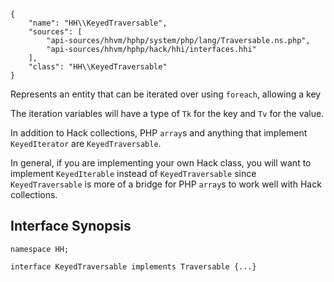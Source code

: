 ``` yamlmeta
{
    "name": "HH\\KeyedTraversable",
    "sources": [
        "api-sources/hhvm/hphp/system/php/lang/Traversable.ns.php",
        "api-sources/hhvm/hphp/hack/hhi/interfaces.hhi"
    ],
    "class": "HH\\KeyedTraversable"
}
```




Represents an entity that can be iterated over using ` foreach `, allowing
a key




The iteration variables will have a type of ` Tk ` for the key and `` Tv `` for the
value.




In addition to Hack collections, PHP ` array `s and anything that implement
`` KeyedIterator `` are ``` KeyedTraversable ```.




In general, if you are implementing your own Hack class, you will want to
implement ` KeyedIterable ` instead of `` KeyedTraversable `` since
``` KeyedTraversable ``` is more of a bridge for PHP ```` array ````s to work well with
Hack collections.




## Interface Synopsis




``` Hack
namespace HH;

interface KeyedTraversable implements Traversable {...}
```



<!-- HHAPIDOC -->
